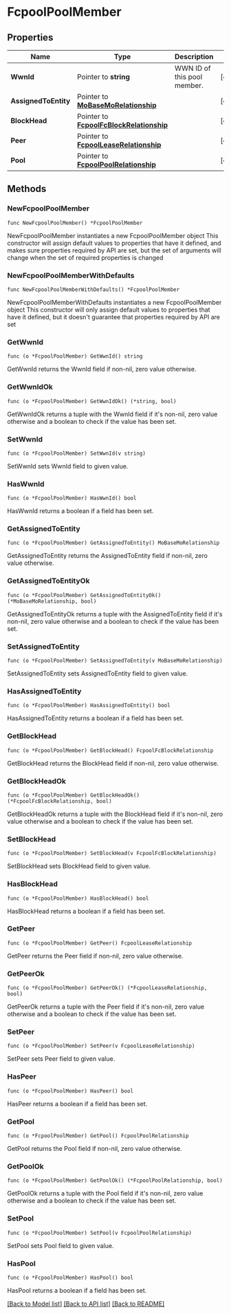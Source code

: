 # FcpoolPoolMember

## Properties

Name | Type | Description | Notes
------------ | ------------- | ------------- | -------------
**WwnId** | Pointer to **string** | WWN ID of this pool member. | [optional] 
**AssignedToEntity** | Pointer to [**MoBaseMoRelationship**](mo.BaseMo.Relationship.md) |  | [optional] 
**BlockHead** | Pointer to [**FcpoolFcBlockRelationship**](fcpool.FcBlock.Relationship.md) |  | [optional] 
**Peer** | Pointer to [**FcpoolLeaseRelationship**](fcpool.Lease.Relationship.md) |  | [optional] 
**Pool** | Pointer to [**FcpoolPoolRelationship**](fcpool.Pool.Relationship.md) |  | [optional] 

## Methods

### NewFcpoolPoolMember

`func NewFcpoolPoolMember() *FcpoolPoolMember`

NewFcpoolPoolMember instantiates a new FcpoolPoolMember object
This constructor will assign default values to properties that have it defined,
and makes sure properties required by API are set, but the set of arguments
will change when the set of required properties is changed

### NewFcpoolPoolMemberWithDefaults

`func NewFcpoolPoolMemberWithDefaults() *FcpoolPoolMember`

NewFcpoolPoolMemberWithDefaults instantiates a new FcpoolPoolMember object
This constructor will only assign default values to properties that have it defined,
but it doesn't guarantee that properties required by API are set

### GetWwnId

`func (o *FcpoolPoolMember) GetWwnId() string`

GetWwnId returns the WwnId field if non-nil, zero value otherwise.

### GetWwnIdOk

`func (o *FcpoolPoolMember) GetWwnIdOk() (*string, bool)`

GetWwnIdOk returns a tuple with the WwnId field if it's non-nil, zero value otherwise
and a boolean to check if the value has been set.

### SetWwnId

`func (o *FcpoolPoolMember) SetWwnId(v string)`

SetWwnId sets WwnId field to given value.

### HasWwnId

`func (o *FcpoolPoolMember) HasWwnId() bool`

HasWwnId returns a boolean if a field has been set.

### GetAssignedToEntity

`func (o *FcpoolPoolMember) GetAssignedToEntity() MoBaseMoRelationship`

GetAssignedToEntity returns the AssignedToEntity field if non-nil, zero value otherwise.

### GetAssignedToEntityOk

`func (o *FcpoolPoolMember) GetAssignedToEntityOk() (*MoBaseMoRelationship, bool)`

GetAssignedToEntityOk returns a tuple with the AssignedToEntity field if it's non-nil, zero value otherwise
and a boolean to check if the value has been set.

### SetAssignedToEntity

`func (o *FcpoolPoolMember) SetAssignedToEntity(v MoBaseMoRelationship)`

SetAssignedToEntity sets AssignedToEntity field to given value.

### HasAssignedToEntity

`func (o *FcpoolPoolMember) HasAssignedToEntity() bool`

HasAssignedToEntity returns a boolean if a field has been set.

### GetBlockHead

`func (o *FcpoolPoolMember) GetBlockHead() FcpoolFcBlockRelationship`

GetBlockHead returns the BlockHead field if non-nil, zero value otherwise.

### GetBlockHeadOk

`func (o *FcpoolPoolMember) GetBlockHeadOk() (*FcpoolFcBlockRelationship, bool)`

GetBlockHeadOk returns a tuple with the BlockHead field if it's non-nil, zero value otherwise
and a boolean to check if the value has been set.

### SetBlockHead

`func (o *FcpoolPoolMember) SetBlockHead(v FcpoolFcBlockRelationship)`

SetBlockHead sets BlockHead field to given value.

### HasBlockHead

`func (o *FcpoolPoolMember) HasBlockHead() bool`

HasBlockHead returns a boolean if a field has been set.

### GetPeer

`func (o *FcpoolPoolMember) GetPeer() FcpoolLeaseRelationship`

GetPeer returns the Peer field if non-nil, zero value otherwise.

### GetPeerOk

`func (o *FcpoolPoolMember) GetPeerOk() (*FcpoolLeaseRelationship, bool)`

GetPeerOk returns a tuple with the Peer field if it's non-nil, zero value otherwise
and a boolean to check if the value has been set.

### SetPeer

`func (o *FcpoolPoolMember) SetPeer(v FcpoolLeaseRelationship)`

SetPeer sets Peer field to given value.

### HasPeer

`func (o *FcpoolPoolMember) HasPeer() bool`

HasPeer returns a boolean if a field has been set.

### GetPool

`func (o *FcpoolPoolMember) GetPool() FcpoolPoolRelationship`

GetPool returns the Pool field if non-nil, zero value otherwise.

### GetPoolOk

`func (o *FcpoolPoolMember) GetPoolOk() (*FcpoolPoolRelationship, bool)`

GetPoolOk returns a tuple with the Pool field if it's non-nil, zero value otherwise
and a boolean to check if the value has been set.

### SetPool

`func (o *FcpoolPoolMember) SetPool(v FcpoolPoolRelationship)`

SetPool sets Pool field to given value.

### HasPool

`func (o *FcpoolPoolMember) HasPool() bool`

HasPool returns a boolean if a field has been set.


[[Back to Model list]](../README.md#documentation-for-models) [[Back to API list]](../README.md#documentation-for-api-endpoints) [[Back to README]](../README.md)


